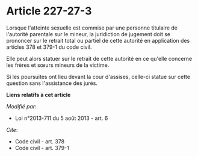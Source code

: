 # Article 227-27-3

Lorsque l'atteinte sexuelle est commise par une personne titulaire de l'autorité parentale sur le mineur, la juridiction de
jugement doit se prononcer sur le retrait total ou partiel de cette autorité en application des articles 378 et 379-1 du code
civil. 

Elle peut alors statuer sur le retrait de cette autorité en ce qu'elle concerne les frères et sœurs mineurs de la victime. 

Si les poursuites ont lieu devant la cour d'assises, celle-ci statue sur cette question sans l'assistance des jurés.

**Liens relatifs à cet article**

_Modifié par_:

  - Loi n°2013-711 du 5 août 2013 - art. 6

_Cite_:

  - Code civil - art. 378
  - Code civil - art. 379-1
